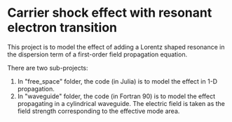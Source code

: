 # Carrier shock effect with resonant electron transition

This project is to model the effect of adding a Lorentz shaped resonance
in the dispersion term of a first-order field propagation equation.

There are two sub-projects:

1. In "free_space" folder, the code (in Julia) is to model the effect in 1-D propagation.
2. In "waveguide" folder, the code (in Fortran 90) is to model the effect propagating in a cylindrical waveguide. The electric field is taken as the field strength corresponding to the effective mode area.
 

